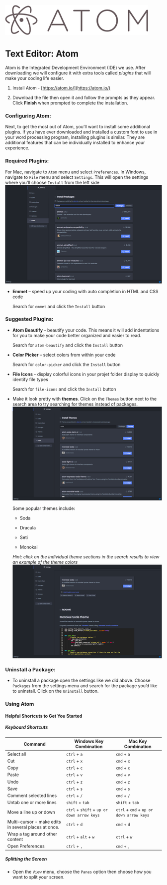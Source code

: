 ![](assets/atomLogo.png)

# Text Editor: Atom

Atom is the Integrated Development Environment \(IDE\) we use. After downloading we will configure it with extra tools called _plugins_ that will make your coding life easier.

1. Install Atom - [https://atom.io/](https://atom.io/)

2. Download the file then open it and follow the prompts as they appear. Click **Finish** when prompted to complete the installation.

### Configuring Atom:

Next, to get the most out of Atom, you’ll want to install some additional plugins. If you have ever downloaded and installed a custom font to use in your word processing program, installing plugins is similar. They are additional features that can be individually installed to enhance your experience.

### Required Plugins:

For Mac, navigate to `Atom` menu and select `Preferences`.  In Windows, navigate to `File` menu and select `Settings`. This will open the settings where you'll choose `Install` from the left side  
![](/assets/packageInstall.png)

* **Emmet** – speed up your coding with auto completion in HTML and CSS code

  Search for `emmet` and click the `Install` button

### Suggested Plugins:

* **Atom Beautify** - beautify your code.  This means it will add indentations for you to make your code better organized and easier to read.

  Search for `atom-beautify` and click the `Install` button

* **Color Picker** – select colors from within your code

  Search for `color-picker` and click the `Install` button

* **File Icons** - display colorful icons in your projet folder display to quickly identify file types

  Search for `file-icons` and click the `Install` button

* Make it look pretty with **themes**. Click on the `Themes` button next to the search area to try searching for themes instead of packages.  
  ![](/assets/themeInstall.png)

  Some popular themes include:

  * Soda

  * Dracula

  * Seti

  * Monokai

  _Hint: click on the individual theme sections in the search results to view an example of the theme colors_  
  ![](/assets/viewTheme.png)

### Uninstall a Package:

* To uninstall a package open the settings like we did above.  Choose `Packages` from the settings menu and search for the package you’d like to uninstall.  Click on the `Uninstall` button.

### Using Atom

#### Helpful Shortcuts to Get You Started

##### Keyboard Shortcuts

| Command | Windows Key Combination | Mac Key Combination |
| --- | --- | --- |
| Select all | `ctrl` + `a` | `cmd` + `a` |
| Cut | `ctrl` + `x` | `cmd` + `x` |
| Copy | `ctrl` + `c` | `cmd` + `c` |
| Paste | `ctrl` + `v` | `cmd` + `v` |
| Undo | `ctrl` + `z` | `cmd` + `z` |
| Save | `ctrl` + `s` | `cmd` + `s` |
| Comment selected lines | `ctrl` + `/` | `cmd` + `/` |
| Untab one or more lines | `shift` + `tab` | `shift` + `tab` |
| Move a line up or down | `ctrl` + `shift` + `up or down arrow keys` | `ctrl` + `cmd` + `up or down arrow keys` |
| Multi-cursor - make edits in several places at once. | `ctrl` + `d` | `cmd` + `d` |
| Wrap a tag around other content | `ctrl` + `alt` + `w` | `ctrl` + `w` |
| Open Preferences | `ctrl` + `,` | `cmd` + `,` |

##### Splitting the Screen

* Open the `View` menu, choose the `Panes` option  then choose how you want to split your screen.




